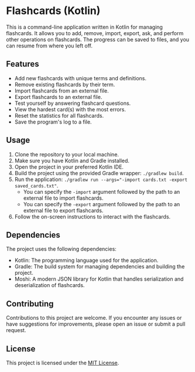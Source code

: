 # Flashcards (Kotlin)

This is a command-line application written in Kotlin for managing flashcards. It allows you to add, remove, import, export, ask, and perform other operations on flashcards. The progress can be saved to files, and you can resume from where you left off.

## Features

- Add new flashcards with unique terms and definitions.
- Remove existing flashcards by their term.
- Import flashcards from an external file.
- Export flashcards to an external file.
- Test yourself by answering flashcard questions.
- View the hardest card(s) with the most errors.
- Reset the statistics for all flashcards.
- Save the program's log to a file.

## Usage

1. Clone the repository to your local machine.
2. Make sure you have Kotlin and Gradle installed.
3. Open the project in your preferred Kotlin IDE.
4. Build the project using the provided Gradle wrapper: `./gradlew build`.
5. Run the application: `./gradlew run --args="-import cards.txt -export saved_cards.txt"`.
   - You can specify the `-import` argument followed by the path to an external file to import flashcards.
   - You can specify the `-export` argument followed by the path to an external file to export flashcards.
6. Follow the on-screen instructions to interact with the flashcards.

## Dependencies

The project uses the following dependencies:
- Kotlin: The programming language used for the application.
- Gradle: The build system for managing dependencies and building the project.
- Moshi: A modern JSON library for Kotlin that handles serialization and deserialization of flashcards.

## Contributing

Contributions to this project are welcome. If you encounter any issues or have suggestions for improvements, please open an issue or submit a pull request.

## License

This project is licensed under the [MIT License](LICENSE).
